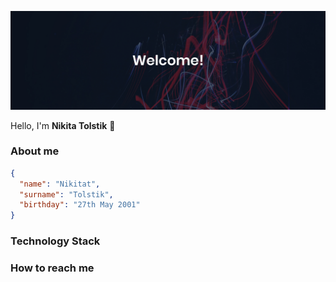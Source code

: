 ![Drag Racing](./assets/Banner%20%231.jpg)

Hello, I'm **Nikita Tolstik** 👋

### About me

```json
{
  "name": "Nikitat",
  "surname": "Tolstik",
  "birthday": "27th May 2001"
}
```

### Technology Stack

### How to reach me

<!--
**vibegame/vibegame** is a ✨ _special_ ✨ repository because its `README.md` (this file) appears on your GitHub profile.

Here are some ideas to get you started:

- 🔭 I’m currently working on ...
- 🌱 I’m currently learning ...
- 👯 I’m looking to collaborate on ...
- 🤔 I’m looking for help with ...
- 💬 Ask me about ...
- 📫 How to reach me: ...
- 😄 Pronouns: ...
- ⚡ Fun fact: ...
-->
